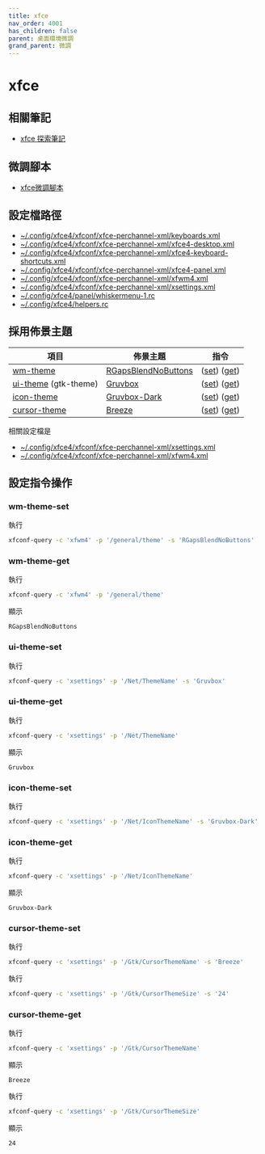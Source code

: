 ```yaml
---
title: xfce
nav_order: 4001
has_children: false
parent: 桌面環境微調
grand_parent: 微調
---
```


# xfce

## 相關筆記

* [xfce 探索筆記](https://samwhelp.github.io/note-about-xfce/)

## 微調腳本

* [xfce微調腳本](https://github.com/samwhelp/note-about-ubuntu/tree/gh-pages/_demo/adjustment/de/xfce)


## 設定檔路徑


* [~/.config/xfce4/xfconf/xfce-perchannel-xml/keyboards.xml](https://github.com/samwhelp/note-about-ubuntu/tree/gh-pages/_demo/adjustment/de/xfce/config/xfce4/xfconf/xfce-perchannel-xml/keyboards.xml)
* [~/.config/xfce4/xfconf/xfce-perchannel-xml/xfce4-desktop.xml](https://github.com/samwhelp/note-about-ubuntu/tree/gh-pages/_demo/adjustment/de/xfce/config/xfce4/xfconf/xfce-perchannel-xml/xfce4-desktop.xml)
* [~/.config/xfce4/xfconf/xfce-perchannel-xml/xfce4-keyboard-shortcuts.xml](https://github.com/samwhelp/note-about-ubuntu/tree/gh-pages/_demo/adjustment/de/xfce/config/xfce4/xfconf/xfce-perchannel-xml/xfce4-keyboard-shortcuts.xml)
* [~/.config/xfce4/xfconf/xfce-perchannel-xml/xfce4-panel.xml](https://github.com/samwhelp/note-about-ubuntu/tree/gh-pages/_demo/adjustment/de/xfce/config/xfce4/xfconf/xfce-perchannel-xml/xfce4-panel.xml)
* [~/.config/xfce4/xfconf/xfce-perchannel-xml/xfwm4.xml](https://github.com/samwhelp/note-about-ubuntu/tree/gh-pages/_demo/adjustment/de/xfce/config/xfce4/xfconf/xfce-perchannel-xml/xfwm4.xml)
* [~/.config/xfce4/xfconf/xfce-perchannel-xml/xsettings.xml](https://github.com/samwhelp/note-about-ubuntu/tree/gh-pages/_demo/adjustment/de/xfce/config/xfce4/xfconf/xfce-perchannel-xml/xsettings.xml)
* [~/.config/xfce4/panel/whiskermenu-1.rc](https://github.com/samwhelp/note-about-ubuntu/tree/gh-pages/_demo/adjustment/de/xfce/config/xfce4/panel/whiskermenu-1.rc)
* [~/.config/xfce4/helpers.rc](https://github.com/samwhelp/note-about-ubuntu/tree/gh-pages/_demo/adjustment/de/xfce/config/xfce4/helpers.rc)


## 採用佈景主題

| 項目 | 佈景主題 | 指令 |
| --- | --- | --- |
| [wm-theme](https://samwhelp.github.io/note-about-ubuntu/read/subject/theme/theme/wm-theme.html) | [RGapsBlendNoButtons](https://samwhelp.github.io/note-about-ubuntu/read/subject/theme/source/rgaps.html) | ([set](#wm-theme-set)) ([get](#wm-theme-get)) |
| [ui-theme](https://samwhelp.github.io/note-about-ubuntu/read/subject/theme/theme/ui-theme.html) (gtk-theme) | [Gruvbox](https://github.com/archcraft-os/archcraft-themes/tree/main/archcraft-gtk-theme-gruvbox/files/Gruvbox) | ([set](#ui-theme-set)) ([get](#ui-theme-get)) |
| [icon-theme](https://samwhelp.github.io/note-about-ubuntu/read/subject/theme/icon/icon-theme.html) | [Gruvbox-Dark](https://github.com/jmattheis/gruvbox-dark-icons-gtk) | ([set](#icon-theme-set)) ([get](#icon-theme-get)) |
| [cursor-theme](https://samwhelp.github.io/note-about-ubuntu/read/subject/theme/icon/cursor-theme.html) | [Breeze](https://packages.ubuntu.com/jammy/breeze-cursor-theme) | ([set](#cursor-theme-set)) ([get](#cursor-theme-get)) |

相關設定檔是

* [~/.config/xfce4/xfconf/xfce-perchannel-xml/xsettings.xml](https://github.com/samwhelp/note-about-ubuntu/tree/gh-pages/_demo/adjustment/de/xfce/config/xfce4/xfconf/xfce-perchannel-xml/xsettings.xml)
* [~/.config/xfce4/xfconf/xfce-perchannel-xml/xfwm4.xml](https://github.com/samwhelp/note-about-ubuntu/tree/gh-pages/_demo/adjustment/de/xfce/config/xfce4/xfconf/xfce-perchannel-xml/xfwm4.xml#L59)


## 設定指令操作


### wm-theme-set

執行

``` sh
xfconf-query -c 'xfwm4' -p '/general/theme' -s 'RGapsBlendNoButtons'
```

### wm-theme-get

執行

``` sh
xfconf-query -c 'xfwm4' -p '/general/theme'
```

顯示

```
RGapsBlendNoButtons
```


### ui-theme-set

執行

``` sh
xfconf-query -c 'xsettings' -p '/Net/ThemeName' -s 'Gruvbox'
```

### ui-theme-get

執行

``` sh
xfconf-query -c 'xsettings' -p '/Net/ThemeName'
```

顯示

```
Gruvbox
```



### icon-theme-set

執行

``` sh
xfconf-query -c 'xsettings' -p '/Net/IconThemeName' -s 'Gruvbox-Dark'
```

### icon-theme-get

執行

``` sh
xfconf-query -c 'xsettings' -p '/Net/IconThemeName'
```

顯示

```
Gruvbox-Dark
```


### cursor-theme-set

執行

``` sh
xfconf-query -c 'xsettings' -p '/Gtk/CursorThemeName' -s 'Breeze'
```

執行

``` sh
xfconf-query -c 'xsettings' -p '/Gtk/CursorThemeSize' -s '24'
```

### cursor-theme-get

執行

``` sh
xfconf-query -c 'xsettings' -p '/Gtk/CursorThemeName'
```

顯示

```
Breeze
```

執行

``` sh
xfconf-query -c 'xsettings' -p '/Gtk/CursorThemeSize'
```

顯示

```
24
```
